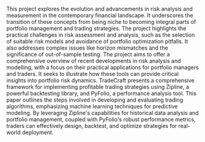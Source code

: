 This project explores the evolution and advancements in risk analysis and measurement in the contemporary financial landscape. It underscores the transition of these concepts from being niche to becoming integral parts of portfolio management and trading strategies. The project highlights the practical challenges in risk assessment and analysis, such as the selection of suitable risk models and avoidance of portfolio optimization pitfalls. It also addresses complex issues like horizon mismatches and the significance of out-of-sample testing. The project aims to offer a comprehensive overview of recent developments in risk analysis and modelling, with a focus on their practical applications for portfolio managers and traders. It seeks to illustrate how these tools can provide critical insights into portfolio risk dynamics. TradeCraft presents a comprehensive framework for implementing profitable trading strategies using Zipline, a powerful backtesting library, and PyFolio, a performance analysis tool. This paper outlines the steps involved in developing and evaluating trading algorithms, emphasizing machine learning techniques for predictive modeling. By leveraging Zipline's capabilities for historical data analysis and portfolio management, coupled with PyFolio's robust performance metrics, traders can effectively design, backtest, and optimize strategies for real-world deployment.
